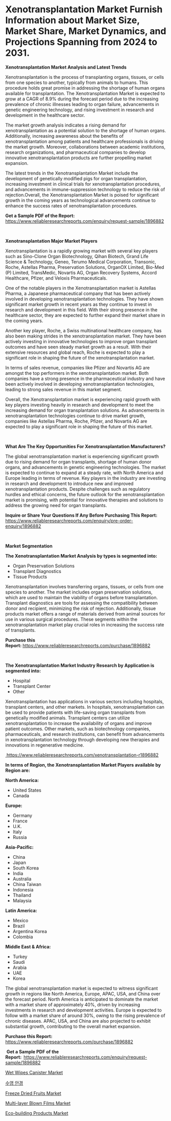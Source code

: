 <p><h1>Xenotransplantation Market Furnish Information about Market Size, Market Share, Market Dynamics, and Projections Spanning from 2024 to 2031.</h1></p><p><strong>Xenotransplantation Market Analysis and Latest Trends</strong></p>
<p><p>Xenotransplantation is the process of transplanting organs, tissues, or cells from one species to another, typically from animals to humans. This procedure holds great promise in addressing the shortage of human organs available for transplantation. The Xenotransplantation Market is expected to grow at a CAGR of 8.9% during the forecast period due to the increasing prevalence of chronic illnesses leading to organ failure, advancements in genetic engineering technology, and rising investment in research and development in the healthcare sector.</p><p>The market growth analysis indicates a rising demand for xenotransplantation as a potential solution to the shortage of human organs. Additionally, increasing awareness about the benefits of xenotransplantation among patients and healthcare professionals is driving the market growth. Moreover, collaborations between academic institutions, research organizations, and pharmaceutical companies to develop innovative xenotransplantation products are further propelling market expansion.</p><p>The latest trends in the Xenotransplantation Market include the development of genetically modified pigs for organ transplantation, increasing investment in clinical trials for xenotransplantation procedures, and advancements in immune-suppression technology to reduce the risk of rejection.Overall, the Xenotransplantation Market is poised for significant growth in the coming years as technological advancements continue to enhance the success rates of xenotransplantation procedures.</p></p>
<p><strong>Get a Sample PDF of the Report:&nbsp;</strong> <a href="https://www.reliableresearchreports.com/enquiry/request-sample/1896882">https://www.reliableresearchreports.com/enquiry/request-sample/1896882</a></p>
<p>&nbsp;</p>
<p><strong>Xenotransplantation Major Market Players</strong></p>
<p><p>Xenotransplantation is a rapidly growing market with several key players such as Sino-Clone Organ Biotechnology, Qihan Biotech, Grand Life Science & Technology, Geneo, Terumo Medical Corporation, Transonic, Roche, Astellas Pharma, Preservation Solutions, OrganOX Limited, Bio-Med (P) Limited, TransMedic, Novartis AG, Organ Recovery Systems, Accord Healthcare, Pfizer, and Veloxis Pharmaceuticals.</p><p>One of the notable players in the Xenotransplantation market is Astellas Pharma, a Japanese pharmaceutical company that has been actively involved in developing xenotransplantation technologies. They have shown significant market growth in recent years as they continue to invest in research and development in this field. With their strong presence in the healthcare sector, they are expected to further expand their market share in the coming years.</p><p>Another key player, Roche, a Swiss multinational healthcare company, has also been making strides in the xenotransplantation market. They have been actively investing in innovative technologies to improve organ transplant outcomes and have seen steady market growth as a result. With their extensive resources and global reach, Roche is expected to play a significant role in shaping the future of the xenotransplantation market.</p><p>In terms of sales revenue, companies like Pfizer and Novartis AG are amongst the top performers in the xenotransplantation market. Both companies have a strong presence in the pharmaceutical industry and have been actively involved in developing xenotransplantation technologies, leading to strong sales revenue in this market segment.</p><p>Overall, the Xenotransplantation market is experiencing rapid growth with key players investing heavily in research and development to meet the increasing demand for organ transplantation solutions. As advancements in xenotransplantation technologies continue to drive market growth, companies like Astellas Pharma, Roche, Pfizer, and Novartis AG are expected to play a significant role in shaping the future of this market.</p></p>
<p>&nbsp;</p>
<p><strong>What Are The Key Opportunities For Xenotransplantation Manufacturers?</strong></p>
<p><p>The global xenotransplantation market is experiencing significant growth due to rising demand for organ transplants, shortage of human donor organs, and advancements in genetic engineering technologies. The market is expected to continue to expand at a steady rate, with North America and Europe leading in terms of revenue. Key players in the industry are investing in research and development to introduce new and improved xenotransplantation products. Despite challenges such as regulatory hurdles and ethical concerns, the future outlook for the xenotransplantation market is promising, with potential for innovative therapies and solutions to address the growing need for organ transplants.</p></p>
<p><strong>Inquire or Share Your Questions If Any Before Purchasing This Report:</strong> <a href="https://www.reliableresearchreports.com/enquiry/pre-order-enquiry/1896882">https://www.reliableresearchreports.com/enquiry/pre-order-enquiry/1896882</a></p>
<p>&nbsp;</p>
<p><strong>Market Segmentation</strong></p>
<p><strong>The Xenotransplantation Market Analysis by types is segmented into:</strong></p>
<p><ul><li>Organ Preservation Solutions</li><li>Transplant Diagnostics</li><li>Tissue Products</li></ul></p>
<p><p>Xenotransplantation involves transferring organs, tissues, or cells from one species to another. The market includes organ preservation solutions, which are used to maintain the viability of organs before transplantation. Transplant diagnostics are tools for assessing the compatibility between donor and recipient, minimizing the risk of rejection. Additionally, tissue products market offers a range of materials derived from animal sources for use in various surgical procedures. These segments within the xenotransplantation market play crucial roles in increasing the success rate of transplants.</p></p>
<p><strong>Purchase this Report:&nbsp;</strong><a href="https://www.reliableresearchreports.com/purchase/1896882">https://www.reliableresearchreports.com/purchase/1896882</a></p>
<p>&nbsp;</p>
<p><strong>The Xenotransplantation Market Industry Research by Application is segmented into:</strong></p>
<p><ul><li>Hospital</li><li>Transplant Center</li><li>Other</li></ul></p>
<p><p>Xenotransplantation has applications in various sectors including hospitals, transplant centers, and other markets. In hospitals, xenotransplantation can be used to provide patients with life-saving organ transplants from genetically modified animals. Transplant centers can utilize xenotransplantation to increase the availability of organs and improve patient outcomes. Other markets, such as biotechnology companies, pharmaceuticals, and research institutions, can benefit from advancements in xenotransplantation technology through developing new therapies and innovations in regenerative medicine.</p></p>
<p><a href="https://www.reliableresearchreports.com/xenotransplantation-r1896882">&nbsp;https://www.reliableresearchreports.com/xenotransplantation-r1896882</a></p>
<p><strong>In terms of Region, the Xenotransplantation Market Players available by Region are:</strong></p>
<p>
    <p> <strong> North America: </strong>
        <ul>
            <li>United States</li>
            <li>Canada</li>
        </ul>
        </p> 
    <p> <strong> Europe: </strong>
        <ul>
            <li>Germany</li>
            <li>France</li>
            <li>U.K.</li>
            <li>Italy</li>
            <li>Russia</li>
        </ul>
        </p> 
    <p> <strong> Asia-Pacific: </strong>
        <ul>
            <li>China</li>
            <li>Japan</li>
            <li>South Korea</li>
            <li>India</li>
            <li>Australia</li>
            <li>China Taiwan</li>
            <li>Indonesia</li>
            <li>Thailand</li>
            <li>Malaysia</li>
        </ul>
        </p> 
    <p> <strong> Latin America: </strong>
        <ul>
            <li>Mexico</li>
            <li>Brazil</li>
            <li>Argentina Korea</li>
            <li>Colombia</li>
        </ul>
        </p> 
    <p> <strong> Middle East & Africa: </strong>
        <ul>
            <li>Turkey</li>
            <li>Saudi</li>
            <li>Arabia</li>
            <li>UAE</li>
            <li>Korea</li>
        </ul>
    </p>
    </p>
<p><p>The global xenotransplantation market is expected to witness significant growth in regions like North America, Europe, APAC, USA, and China over the forecast period. North America is anticipated to dominate the market with a market share of approximately 40%, driven by increasing investments in research and development activities. Europe is expected to follow with a market share of around 30%, owing to the rising prevalence of chronic diseases. APAC, USA, and China are also projected to exhibit substantial growth, contributing to the overall market expansion.</p></p>
<p><strong>Purchase this Report: </strong><a href="https://www.reliableresearchreports.com/purchase/1896882">https://www.reliableresearchreports.com/purchase/1896882</a></p>
<p>&nbsp;<strong>Get a Sample PDF of the Report:&nbsp;&nbsp;</strong><a href="https://www.reliableresearchreports.com/enquiry/request-sample/1896882">https://www.reliableresearchreports.com/enquiry/request-sample/1896882</a></p>
<p><strong></strong></p>
<p><p><a href="https://github.com/shotows/Market-Research-Report-List-2/blob/main/wet-wipes-canister-market.md">Wet Wipes Canister Market</a></p><p><a href="https://github.com/darrellockm3ytan895656/Market-Research-Report-List-1/blob/main/154498057162.md">수영 안경</a></p><p><a href="https://www.linkedin.com/pulse/freeze-dried-fruits-market-competitive-analysis-trends-forecast-5qt5f">Freeze Dried Fruits Market</a></p><p><a href="https://issuu.com/reportprime-2/docs/multi-layer-blown-films-market-size-2030.pptx">Multi-layer Blown Films Market</a></p><p><a href="https://issuu.com/reportprime-2/docs/eco-building-products-market-size-2030.pptx">Eco-building Products Market</a></p></p>
